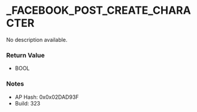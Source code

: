 # _FACEBOOK_POST_CREATE_CHARACTER

No description available.

### Return Value
* BOOL

### Notes
* AP Hash: 0x0x02DAD93F
* Build: 323

